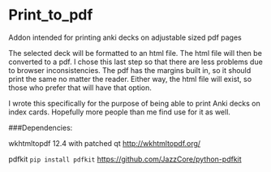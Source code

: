 # Print_to_pdf
Addon intended for printing anki decks on adjustable sized pdf pages

The selected deck will be formatted to an html file. The html file will then be converted to a pdf. I chose this last step so that there are less problems due to browser inconsistencies. The pdf has the margins built in, so it should print the same no matter the reader. Either way, the html file will exist, so those who prefer that will have that option.

I wrote this specifically for the purpose of being able to print Anki decks on index cards. Hopefully more people than me find use for it as well.

###Dependencies:

wkhtmltopdf 12.4 with patched qt http://wkhtmltopdf.org/

pdfkit `pip install pdfkit` https://github.com/JazzCore/python-pdfkit
